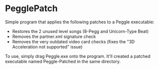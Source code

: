 # PegglePatch

Simple program that applies the following patches to a Peggle executable:
* Restores the 2 unused level songs (8-Pegg and Unicorn-Type Beat)
* Removes the partner.xml signature check
* Removes the very outdated video card checks (fixes the "3D Acceleration not supported" issue)

To use, simply drag Peggle.exe onto the program. It'll created a patched executable named Peggle-Patched in the same directory.
